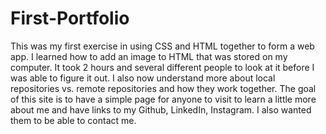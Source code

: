 # First-Portfolio
This was my first exercise in using CSS and HTML together to form a web app.
I learned how to add an image to HTML that was stored on my computer. It took 2 hours and several different people to look at it before I was able to figure it out.
I also now understand more about local repositories vs. remote repositories and how they work together. 
The goal of this site is to have a simple page for anyone to visit to learn a little more about me and have links to my Github, LinkedIn, Instagram. I also wanted them to be able to contact me. 